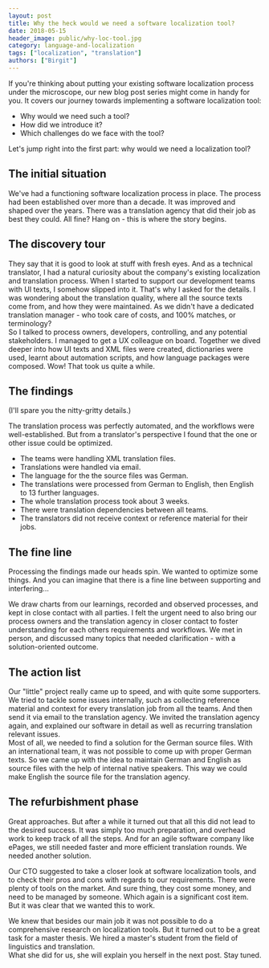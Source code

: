 ```yaml
---
layout: post
title: Why the heck would we need a software localization tool?
date: 2018-05-15
header_image: public/why-loc-tool.jpg
category: language-and-localization
tags: ["localization", "translation"]
authors: ["Birgit"]
---
```


If you're thinking about putting your existing software localization process under the microscope, our new blog post series might come in handy for you.
It covers our journey towards implementing a software localization tool:

* Why would we need such a tool?
* How did we introduce it?
* Which challenges do we face with the tool?

Let's jump right into the first part: why would we need a localization tool?

## The initial situation

We've had a functioning software localization process in place.
The process had been established over more than a decade.
It was improved and shaped over the years.
There was a translation agency that did their job as best they could.
All fine?
Hang on - this is where the story begins.

## The discovery tour

They say that it is good to look at stuff with fresh eyes.
And as a technical translator, I had a natural curiosity about the company's existing localization and translation process.
When I started to support our development teams with UI texts, I somehow slipped into it.
That's why I asked for the details.
I was wondering about the translation quality, where all the source texts come from, and how they were maintained.
As we didn't have a dedicated translation manager - who took care of costs, and 100% matches, or terminology?<br>
So I talked to process owners, developers, controlling, and any potential stakeholders.
I managed to get a UX colleague on board.
Together we dived deeper into how UI texts and XML files were created, dictionaries were used, learnt about automation scripts, and how language packages were composed.
Wow!
That took us quite a while.

## The findings

(I'll spare you the nitty-gritty details.)

The translation process was perfectly automated, and the workflows were well-established.
But from a translator's perspective I found that the one or other issue could be optimized.

* The teams were handling XML translation files.
* Translations were handled via email.
* The language for the the source files was German.
* The translations were processed from German to English, then English to 13 further languages.
* The whole translation process took about 3 weeks.
* There were translation dependencies between all teams.
* The translators did not receive context or reference material for their jobs.

## The fine line

Processing the findings made our heads spin.
We wanted to optimize some things.
And you can imagine that there is a fine line between supporting and interfering...

We draw charts from our learnings, recorded and observed processes, and kept in close contact with all parties.
I felt the urgent need to also bring our process owners and the translation agency in closer contact to foster understanding for each others requirements and workflows.
We met in person, and discussed many topics that needed clarification - with a solution-oriented outcome.

## The action list

Our "little" project really came up to speed, and with quite some supporters.
We tried to tackle some issues internally, such as collecting reference material and context for every translation job from all the teams.
And then send it via email to the translation agency.
We invited the translation agency again, and explained our software in detail as well as recurring translation relevant issues.<br>
Most of all, we needed to find a solution for the German source files.
With an international team, it was not possible to come up with proper German texts.
So we came up with the idea to maintain German and English as source files with the help of internal native speakers.
This way we could make English the source file for the translation agency.

## The refurbishment phase

Great approaches.
But after a while it turned out that all this did not lead to the desired success.
It was simply too much preparation, and overhead work to keep track of all the steps.
And for an agile software company like ePages, we still needed faster and more efficient translation rounds.
We needed another solution.

Our CTO suggested to take a closer look at software localization tools, and to check their pros and cons with regards to our requirements.
There were plenty of tools on the market.
And sure thing, they cost some money, and need to be managed by someone.
Which again is a significant cost item.
But it was clear that we wanted this to work.

We knew that besides our main job it was not possible to do a comprehensive research on localization tools.
But it turned out to be a great task for a master thesis.
We hired a master's student from the field of linguistics and translation.<br>
What she did for us, she will explain you herself in the next post.
Stay tuned.
